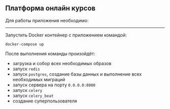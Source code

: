 ## <a id="title1">Платформа онлайн курсов</a>

Для работы приложения необходимо:
__________________________________________________
Запустить Docker контейнер с приложением командой:
```shell
docker-compose up
```

После выполнения команды произойдёт:
- загрузка и собор всех необходимых образов
- запуск ```redis```
- запуск ```postgres```, создание базы данных и выполнение всех необходимых миграций
- запуск сервера на порту ```0.0.0.0:8000```
- запуск ```celery```
- запуск ```celery_beat```
- создание суперпользователя

